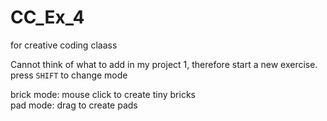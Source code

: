 # CC_Ex_4
for creative coding claass

Cannot think of what to add in my project 1, therefore start a new exercise.
press `SHIFT` to change mode  

brick mode: mouse click to create tiny bricks  
pad mode: drag to create pads 
